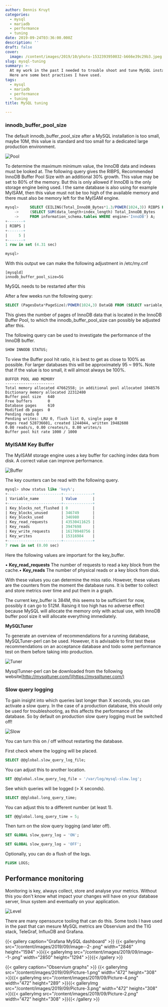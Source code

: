 ```yaml
---
author: Dennis Kruyt
categories:
  - mysql
  - mariadb
  - performance
  - tuning
date: 2019-09-24T03:36:00.000Z
description: ''
draft: false
cover:
  image: /content/images/2019/10/photo-1532393950032-b666e39c29b3.jpeg
slug: mysql-tuning
summary: >-
  At my work in the past I needed to trouble shoot and tune MySQL installations.
  Here are some best practises I have used.
tags:
  - mysql
  - mariadb
  - performance
  - tuning
title: MySQL tuning

---
```


### innodb_buffer_pool_size

The default innodb_buffer_pool_size after a MySQL installation is too small, maybe  10M, this value is standard and too small for a dedicated large production environment.

![Pool](pool.jpg 'Pool')

To determine the maximum minimum value, the InnoDB data and indexes must be looked at. The following query gives the RIBPS, Recommended InnoDB Buffer Pool Size with an additional 30% growth. This value may be set to 80% of the memory. But this is only allowed if InnoDB is the only storage engine being used. I the same database is also using for example MyISAM, then this value must not be too high of the available memory and there must also be memory left for the MyISAM engine.

```sql
mysql>     SELECT CEILING(Total_InnoDB_Bytes*1.3/POWER(1024,3)) RIBPS FROM
    ->     (SELECT SUM(data_length+index_length) Total_InnoDB_Bytes
    ->     FROM information_schema.tables WHERE engine='InnoDB') A;
+-------+
| RIBPS |
+-------+
|     5 |
+-------+
1 row in set (4.31 sec)

mysql>

```

With this output we can make the following adjustment in /etc/my.cnf

```
[mysqld]
innodb_buffer_pool_size=5G
```

MySQL needs to be restarted after this

After a few weeks run the following query:

```sql
SELECT (PagesData*PageSize)/POWER(1024,3) DataGB FROM (SELECT variable_value PagesData FROM information_schema.global_status HERE variable_name='Innodb_buffer_pool_pages_data') A,(SELECT variable_value PageSize FROM information_schema.global_status WHERE variable_name='Innodb_page_size') B;
```

This gives the number of pages of InnoDB data that is located in the InnoDB Buffer Pool, to which the innodb_buffer_pool_size can possibly be adjusted after this.

The following query can be used to investigate the performance of the InnoDB buffer.

```sql
SHOW INNODB STATUS;
```

To view the Buffer pool hit ratio, it is best to get as close to 100% as possible. For larger databases this will be approximately 95 ~ 99%. Note that if the value is too small, it will almost always be 100%.

```
BUFFER POOL AND MEMORY
----------------------
Total memory allocated 47662558; in additional pool allocated 1048576
Dictionary memory allocated 22312480
Buffer pool size   640
Free buffers       0
Database pages     610
Modified db pages  0
Pending reads 0
Pending writes: LRU 0, flush list 0, single page 0
Pages read 528736601, created 1244044, written 19482608
0.00 reads/s, 0.00 creates/s, 8.00 writes/s
Buffer pool hit rate 1000 / 1000
```

### MyISAM Key Buffer

The MyISAM storage engine uses a key buffer for caching index data from disk. A correct value can improve performance.

![Buffer](train.jpg 'Buffer')

The key counters can be read with the following query.

```sql
mysql> show status like 'key%';
+------------------------+-------------+
| Variable_name          | Value       |
+------------------------+-------------+
| Key_blocks_not_flushed | 0           |
| Key_blocks_unused      | 346749      |
| Key_blocks_used        | 346980      |
| Key_read_requests      | 43530411625 |
| Key_reads              | 3947698     |
| Key_write_requests     | 16170948756 |
| Key_writes             | 15316984    |
+------------------------+-------------+
7 rows in set (0.00 sec)

```

Here the following values are important for the key_buffer.

• **Key_read_requests** The number of requests to read a key block from the cache.• **Key_reads** The number of physical reads or a key block from disk.

With these values you can determine the miss ratio. However, these values are the counters from the moment the database runs. It is better to collect and store metrics over time and put them in a graph.

The current key_buffer is 384M, this seems to be sufficient for now, possibly it can go to 512M. Raising it too high has no adverse effect because MySQL will allocate the memory only with actual use, with InnoDB buffer pool size it will allocate everything immediately.

**MySQLTuner**

To generate an overview of recommendations for a running database, MySQLTuner-perl can be used. However, it is advisable to first test these recommendations on an acceptance database and todo some performance test on them before taking into production.

![Tuner](gitar.jpg)

MysqlTunner-perl can be downloaded from the following website[http://mysqltuner.com/](https://mysqltuner.com/)

### Slow query logging

To gain insight into which queries last longer than X seconds, you can activate a slow query. In the case of a production database, this should only be used for troubleshooting, as this affects the performance of the database. So by default on production slow query logging must be switched off!

![Slow](snail.jpg)

You can turn this on / off without restarting the database.

First check where the logging will be placed.

```sql
SELECT @@global.slow_query_log_file;
```

You can adjust this to another location.

```sql
SET @@global.slow_query_log_file = '/var/log/mysql-slow.log';
```

See which queries will be logged (> X seconds).

```sql
SELECT @@global.long_query_time;
```

You can adjust this to a different number (at least 1).

```sql
SET @@global.long_query_time = 5;
```

Then turn on the slow query logging (and later off).

```sql
SET GLOBAL slow_query_log = 'ON';

SET GLOBAL slow_query_log = 'OFF';
```

Optionally, you can do a flush of the logs.

```sql
FLUSH LOGS;
```

## Performance monitoring

Monitoring is key, always collect, store and analyse your metrics. Without this you don't know what impact your changes will have on your database server, linux system and eventually on your application.

![Level](waterlevel.jpg)

There are many opensource tooling that can do this. Some tools I have used in the past that can mesure MySQL metrics are Observium and the TIG stack, TeleGraf, InfluxDB and Grafana.

{{< gallery caption="Grafana MySQL dashboard" >}}
{{< galleryImg  src="/content/images/2019/09/image--2-.png" width="2846" height="1594" >}}{{< galleryImg  src="/content/images/2019/09/image--1-.png" width="2850" height="1294" >}}{{< /gallery >}}

{{< gallery caption="Observium graphs" >}}
{{< galleryImg  src="/content/images/2019/09/Picture-1.png" width="472" height="308" >}}{{< galleryImg  src="/content/images/2019/09/Picture-4.png" width="472" height="289" >}}{{< galleryImg  src="/content/images/2019/09/Picture-3.png" width="472" height="308" >}}{{< galleryImg  src="/content/images/2019/09/Picture-2.png" width="472" height="308" >}}{{< /gallery >}}



